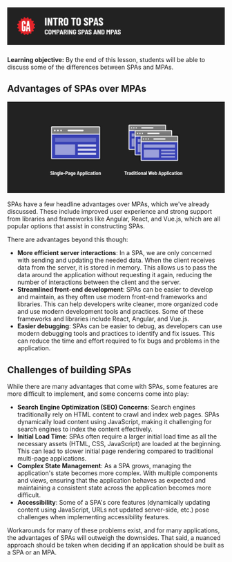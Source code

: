 # ![Intro to SPAs - Comparing SPAs and MPAs](./assets/hero.png)

**Learning objective:** By the end of this lesson, students will be able to discuss some of the differences between SPAs and MPAs.

## Advantages of SPAs over MPAs

![Single-page app vs. Mulitple-Page Applications](./assets/spa-twa-banner.png)

SPAs have a few headline advantages over MPAs, which we've already discussed. These include improved user experience and strong support from libraries and frameworks like Angular, React, and Vue.js, which are all popular options that assist in constructing SPAs.

There are advantages beyond this though:

- **More efficient server interactions**: In a SPA, we are only concerned with sending and updating the needed data. When the client receives data from the server, it is stored in memory. This allows us to pass the data around the application without requesting it again, reducing the number of interactions between the client and the server.
- **Streamlined front-end development**: SPAs can be easier to develop and maintain, as they often use modern front-end frameworks and libraries. This can help developers write cleaner, more organized code and use modern development tools and practices. Some of these frameworks and libraries include React, Angular, and Vue.js.
- **Easier debugging**: SPAs can be easier to debug, as developers can use modern debugging tools and practices to identify and fix issues. This can reduce the time and effort required to fix bugs and problems in the application.

## Challenges of building SPAs

While there are many advantages that come with SPAs, some features are more difficult to implement, and some concerns come into play:

- **Search Engine Optimization (SEO) Concerns**: Search engines traditionally rely on HTML content to crawl and index web pages. SPAs dynamically load content using JavaScript, making it challenging for search engines to index the content effectively.
- **Initial Load Time**: SPAs often require a larger initial load time as all the necessary assets (HTML, CSS, JavaScript) are loaded at the beginning. This can lead to slower initial page rendering compared to traditional multi-page applications.
- **Complex State Management**: As a SPA grows, managing the application's state becomes more complex. With multiple components and views, ensuring that the application behaves as expected and maintaining a consistent state across the application becomes more difficult.
- **Accessibility**: Some of a SPA's core features (dynamically updating content using JavaScript, URLs not updated server-side, etc.) pose challenges when implementing accessibility features.

Workarounds for many of these problems exist, and for many applications, the advantages of SPAs will outweigh the downsides. That said, a nuanced approach should be taken when deciding if an application should be built as a SPA or an MPA.
